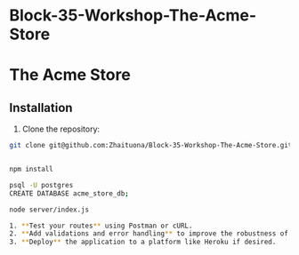 # Block-35-Workshop-The-Acme-Store

# The Acme Store

## Installation

1. Clone the repository:

```bash
git clone git@github.com:Zhaituona/Block-35-Workshop-The-Acme-Store.git


npm install

psql -U postgres
CREATE DATABASE acme_store_db;

node server/index.js

1. **Test your routes** using Postman or cURL.
2. **Add validations and error handling** to improve the robustness of the app.
3. **Deploy** the application to a platform like Heroku if desired.
